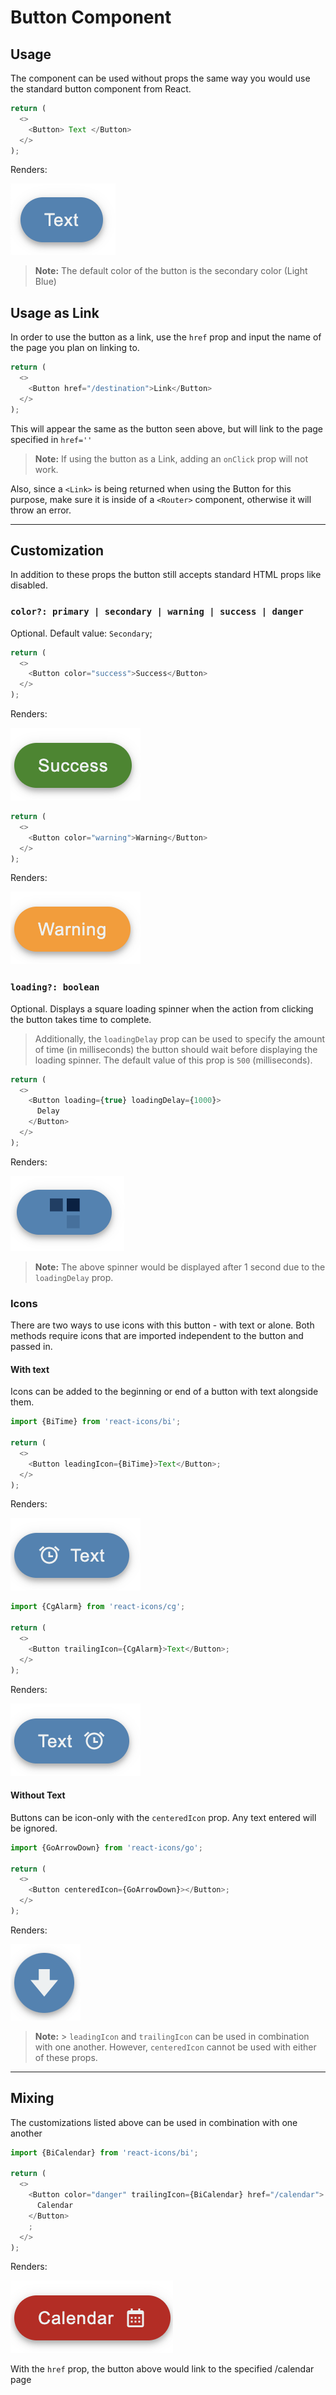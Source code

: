 # Button Component

## Usage

The component can be used without props the same way you would use the standard button component from React.

```js
return (
  <>
    <Button> Text </Button>
  </>
);
```

Renders:

![No Props Button](../../assets/images/button/NoProps.png)

> **Note:**
> The default color of the button is the secondary color (Light Blue)

## Usage as Link

In order to use the button as a link, use the `href` prop and input the name of the page you plan on linking to.

```js
return (
  <>
    <Button href="/destination">Link</Button>
  </>
);
```

This will appear the same as the button seen above, but will link to the page specified in `href=''`

> **Note:**
> If using the button as a Link, adding an `onClick` prop will not work.

Also, since a `<Link>` is being returned when using the Button for this purpose, make sure it is inside of a `<Router>` component, otherwise it will throw an error.

---

## Customization

In addition to these props the button still accepts standard HTML props like disabled.

### `color?: primary | secondary | warning | success | danger`

Optional. Default value: `Secondary`;

```js
return (
  <>
    <Button color="success">Success</Button>
  </>
);
```

Renders:

![Color Props Button Success](../../assets/images/button/ColorPropSuccess.png)

```js
return (
  <>
    <Button color="warning">Warning</Button>
  </>
);
```

Renders:

![Color Props Button Warning](../../assets/images/button/ColorPropsWarning.png)

### `loading?: boolean`

Optional. Displays a square loading spinner when the action from clicking the button takes time to complete.

> Additionally, the `loadingDelay` prop can be used to specify the amount of time (in milliseconds) the button should wait before displaying the loading spinner. The default value of this prop is `500` (milliseconds).

```js
return (
  <>
    <Button loading={true} loadingDelay={1000}>
      Delay
    </Button>
  </>
);
```

Renders:

![Loading Props Button](../../assets/images/button/Loading.png)

> **Note:**
> The above spinner would be displayed after 1 second due to the `loadingDelay` prop.

### Icons

There are two ways to use icons with this button - with text or alone.
Both methods require icons that are imported independent to the button and passed in.

#### With text

Icons can be added to the beginning or end of a button with text alongside them.

```js
import {BiTime} from 'react-icons/bi';

return (
  <>
    <Button leadingIcon={BiTime}>Text</Button>;
  </>
);
```

Renders:

![Leading Icon](../../assets/images/button/LeadingIcon.png)

```js
import {CgAlarm} from 'react-icons/cg';

return (
  <>
    <Button trailingIcon={CgAlarm}>Text</Button>;
  </>
);
```

Renders:

![Trailing Icon](../../assets/images/button/TrailingIcon.png)

#### Without Text

Buttons can be icon-only with the `centeredIcon` prop. Any text entered will be ignored.

```js
import {GoArrowDown} from 'react-icons/go';

return (
  <>
    <Button centeredIcon={GoArrowDown}></Button>;
  </>
);
```

Renders:

![Icon Only Button](../../assets/images/button/IconOnly.png)

> **Note:** > `leadingIcon` and `trailingIcon` can be used in combination with one another. However, `centeredIcon` cannot be used with either of these props.

---

## Mixing

The customizations listed above can be used in combination with one another

```js
import {BiCalendar} from 'react-icons/bi';

return (
  <>
    <Button color="danger" trailingIcon={BiCalendar} href="/calendar">
      Calendar
    </Button>
    ;
  </>
);
```

Renders:

![Combo Props Button](../../assets/images/button/ComboProps.png)

With the `href` prop, the button above would link to the specified /calendar page
